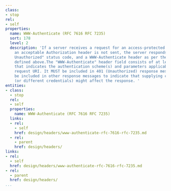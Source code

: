 ```yaml
---
class:
- stop
rel:
- self
properties:
  name: WWW-Authenticate (RFC 7616 RFC 7235)
  sort: 178
  level: 2
  description: 'If a server receives a request for an access-protected object, and
    an acceptable Authorization header is not sent, the server responds with a "401
    Unauthorized" status code, and a WWW-Authenticate header as per the framework
    defined above.The "WWW-Authenticate" header field consists of at least one challenge
    that indicates the authentication scheme(s) and parameters applicable to the effective
    request URI. It MUST be included in 401 (Unauthorized) response messages and MAY
    be included in other response messages to indicate that supplying credentials
    (or different credentials) might affect the response. '
entities:
- class:
  - stop
  rel:
  - self
  properties:
    name: WWW-Authenticate (RFC 7616 RFC 7235)
  links:
  - rel:
    - self
    href: design/headers/www-authenticate-rfc-7616-rfc-7235.md
  - rel:
    - parent
    href: design/headers/
links:
- rel:
  - self
  href: design/headers/www-authenticate-rfc-7616-rfc-7235.md
- rel:
  - parent
  href: design/headers/
...
```

